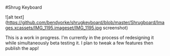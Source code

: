 #Shrug Keyboard

![alt text](https://github.com/bendyorke/shrugkeyboard/blob/master/Shrugboard/Images.xcassets/IMG_1195.imageset/IMG_1195.jpg screenshot)

This is a work in progress.  I'm currently in the process of redesigning it while simultaneously beta testing it.  I plan to tweak a few features then publish the app!
